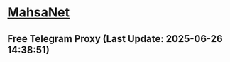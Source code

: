 
# [MahsaNet](https://t.me/mahsa_net)
## Free Telegram Proxy (Last Update: 2025-06-26 14:38:51)

    
